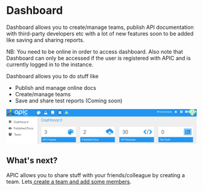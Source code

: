 # Dashboard

Dashboard allows you to create/manage teams, publish API documentation with third-party developers etc with a lot of new features soon to be added like saving and sharing reports.

NB: You need to be online in order to access dashboard. Also note that Dashboard can only be accessed if the user is registered with APIC and is currently logged in to the instance.

Dashboard allows you to do stuff like

* Publish and manage online docs
* Create/manage teams
* Save and share test reports \(Coming soon\)

![](../.gitbook/assets/dashboard%20%281%29.JPG)

## What's next?

APIC allows you to share stuff with your friends/colleague by creating a team. Lets[ create a team and add some members](team-management.md).


